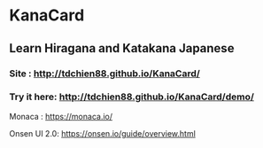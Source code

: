 # KanaCard
## Learn Hiragana and Katakana Japanese

### Site : http://tdchien88.github.io/KanaCard/

### Try it here: http://tdchien88.github.io/KanaCard/demo/

Monaca : https://monaca.io/

Onsen UI 2.0: https://onsen.io/guide/overview.html




